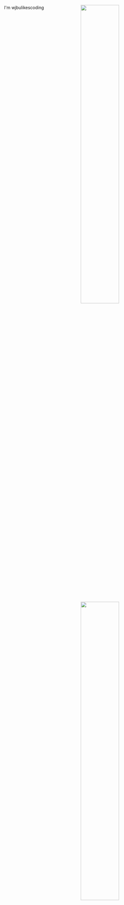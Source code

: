 
[<img align="right" width="50%" src="https://github-readme-stats-ouuan.vercel.app/api?username=wjbulikescoding&theme=dark&show_icons=true%22%3E]">](https://metrics.lecoq.io/ouuan#gh-dark-mode-only)
[<img align="right" width="50%" src="https://github-readme-stats-ouuan.vercel.app/api?username=ouuan&show_icons=true">](https://metrics.lecoq.io/ouuan#gh-light-mode-only)

I'm wjbulikescoding

